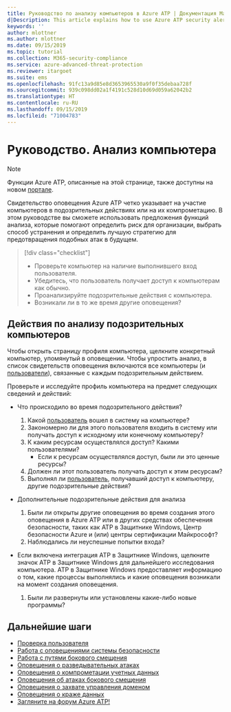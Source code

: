 ```yaml
---
title: Руководство по анализу компьютеров в Azure ATP | Документация Майкрософт
d|Description: This article explains how to use Azure ATP security alerts to investigate a suspicious computer.
keywords: ''
author: mlottner
ms.author: mlottner
ms.date: 09/15/2019
ms.topic: tutorial
ms.collection: M365-security-compliance
ms.service: azure-advanced-threat-protection
ms.reviewer: itargoet
ms.suite: ems
ms.openlocfilehash: 91fc13a9d85e8d3653965530a9f0f35debaa728f
ms.sourcegitcommit: 939c098dd02a1f4191c528d10d69d059a62042b2
ms.translationtype: HT
ms.contentlocale: ru-RU
ms.lasthandoff: 09/15/2019
ms.locfileid: "71004783"
---
```

# <a name="tutorial-investigate-a-computer"></a>Руководство. Анализ компьютера

> [!NOTE]
> Функции Azure ATP, описанные на этой странице, также доступны на новом [портале](https://portal.cloudappsecurity.com).

Свидетельство оповещения Azure ATP четко указывает на участие компьютеров в подозрительных действиях или на их компрометацию. В этом руководстве вы сможете использовать предложения функций анализа, которые помогают определить риск для организации, выбрать способ устранения и определить лучшую стратегию для предотвращения подобных атак в будущем.  

> [!div class="checklist"]
> * Проверьте компьютер на наличие выполнившего вход пользователя.
> * Убедитесь, что пользователь получает доступ к компьютерам как обычно.
> * Проанализируйте подозрительные действия с компьютера.
> * Возникали ли в то же время другие оповещения?


## <a name="investigation-steps-for-suspicious-computers"></a>Действия по анализу подозрительных компьютеров

Чтобы открыть страницу профиля компьютера, щелкните конкретный компьютер, упомянутый в оповещении. Чтобы упростить анализ, в список свидетельств оповещения включаются все компьютеры (и [пользователи](investigate-a-user.md)), связанные с каждым подозрительным действием.

Проверьте и исследуйте профиль компьютера на предмет следующих сведений и действий:

- Что происходило во время подозрительного действия?  
  1. Какой [пользователь](investigate-a-user.md) вошел в систему на компьютере?
  2. Закономерно ли для этого пользователя входить в систему или получать доступ к исходному или конечному компьютеру?
  3. К каким ресурсам осуществлялся доступ? Какими пользователями?
      - Если к ресурсам осуществлялся доступ, были ли это ценные ресурсы?
  4. Должен ли этот пользователь получать доступ к этим ресурсам?
  5. Выполнял ли [пользователь](investigate-a-user.md), получавший доступ к компьютеру, другие подозрительные действия?

- Дополнительные подозрительные действия для анализа
    1. Были ли открыты другие оповещения во время создания этого оповещения в Azure ATP или в других средствах обеспечения безопасности, таких как ATP в Защитнике Windows, Центр безопасности Azure и (или) центры сертификации Майкрософт?
    2. Наблюдались ли неуспешные попытки входа?


- Если включена интеграция ATP в Защитнике Windows, щелкните значок ATP в Защитнике Windows для дальнейшего исследования компьютера. ATP в Защитнике Windows предоставляет информацию о том, какие процессы выполнялись и какие оповещения возникали на момент создания оповещения.
    1. Были ли развернуты или установлены какие-либо новые программы?

## <a name="next-steps"></a>Дальнейшие шаги

- [Проверка пользователя](investigate-a-user.md)
- [Работа с оповещениями системы безопасности](working-with-suspicious-activities.md)
- [Работа с путями бокового смещения](use-case-lateral-movement-path.md)
- [Оповещения о разведывательных атаках](atp-reconnaissance-alerts.md)
- [Оповещения о компрометации учетных данных](atp-compromised-credentials-alerts.md)
- [Оповещения об атаках бокового смещения](atp-lateral-movement-alerts.md)
- [Оповещения о захвате управления доменом](atp-domain-dominance-alerts.md)
- [Оповещения о краже данных](atp-exfiltration-alerts.md)
- [Загляните на форум Azure ATP!](https://aka.ms/azureatpcommunity)
